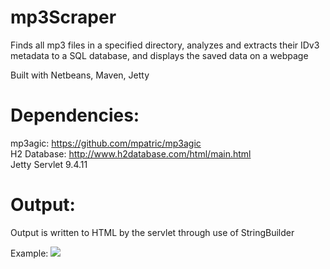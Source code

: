# mp3Scraper

Finds all mp3 files in a specified directory, analyzes and extracts their IDv3 metadata to a SQL database, and displays the saved data on a webpage 

Built with Netbeans, Maven, Jetty

# Dependencies:

mp3agic: https://github.com/mpatric/mp3agic<br>
H2 Database: http://www.h2database.com/html/main.html<br>
Jetty Servlet 9.4.11

# Output:

Output is written to HTML by the servlet through use of StringBuilder

Example:
<img src="https://i.imgur.com/m9xMnBw.png">